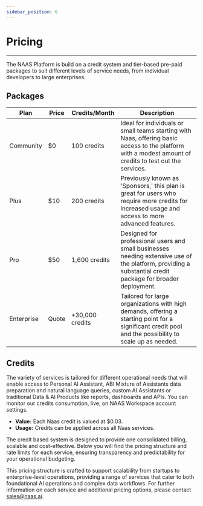 ```yaml
---
sidebar_position: 6
---
```

# Pricing
---

The NAAS Platform is build on a credit system and tier-based pre-paid packages to suit different levels of service needs, from individual developers to large enterprises.

## Packages

| Plan        | Price     | Credits/Month | Description                                                  |
|-------------|-----------|---------------|--------------------------------------------------------------|
| Community   | $0        | 100 credits    | Ideal for individuals or small teams starting with Naas, offering basic access to the platform with a modest amount of credits to test out the services. |
| Plus        | $10       | 200 credits   | Previously known as 'Sponsors,' this plan is great for users who require more credits for increased usage and access to more advanced features. |
| Pro         | $50       | 1,600 credits | Designed for professional users and small businesses needing extensive use of the platform, providing a substantial credit package for broader deployment. |
| Enterprise  | Quote     | +30,000 credits| Tailored for large organizations with high demands, offering a starting point for a significant credit pool and the possibility to scale up as needed. |


## Credits

The variety of services is tailored for different operational needs that will enable access to Personal AI Assistant, ABI Mixture of Assistants data preparation and natural language queries, custom AI Assistants or traditional Data & AI Products like reports, dashboards and APIs. 
You can monitor our credits consumption, live, on NAAS Workspace account settings. 

- **Value:** Each Naas credit is valued at $0.03.
- **Usage:** Credits can be applied across all Naas services.

The credit based system is designed to provide one consolidated billing, scalable and cost-effective. Below you will find the pricing structure and rate limits for each service, ensuring transparency and predictability for your operational budgeting.

This pricing structure is crafted to support scalability from startups to enterprise-level operations, providing a range of services that cater to both foundational AI operations and complex data workflows. For further information on each service and additional pricing options, please contact sales@naas.ai.